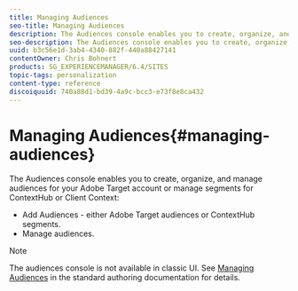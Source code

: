 ```yaml
---
title: Managing Audiences
seo-title: Managing Audiences
description: The Audiences console enables you to create, organize, and manage audiences for your Adobe Target account or manage segments for ContextHub or Client Context.
seo-description: The Audiences console enables you to create, organize, and manage audiences for your Adobe Target account or manage segments for ContextHub or Client Context.
uuid: b3c56e1d-3ab4-4340-882f-440a88427141
contentOwner: Chris Bohnert
products: SG_EXPERIENCEMANAGER/6.4/SITES
topic-tags: personalization
content-type: reference
discoiquuid: 740a88d1-bd39-4a9c-bcc3-e73f8e8ca432
---
```


# Managing Audiences{#managing-audiences}

The Audiences console enables you to create, organize, and manage audiences for your Adobe Target account or manage segments for ContextHub or Client Context:

* Add Audiences - either Adobe Target audiences or ContextHub segments.
* Manage audiences.

>[!NOTE]
>
>The audiences console is not available in classic UI. See [Managing Audiences](../../../sites/authoring/using/managing-audiences.md) in the standard authoring documentation for details.

